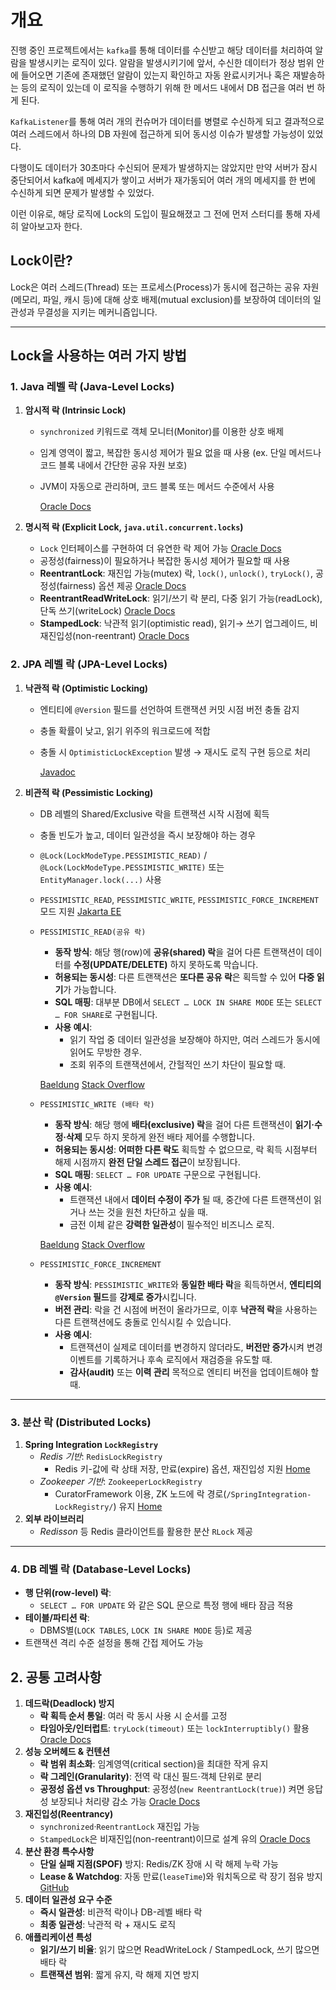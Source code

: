 # 개요

진행 중인 프로젝트에서는 `kafka`를 통해 데이터를 수신받고 해당 데이터를 처리하여 알람을 발생시키는 로직이 있다. 알람을 발생시키기에 앞서, 수신한 데이터가 정상 범위 안에 들어오면 기존에 존재했던 알람이 있는지 확인하고 자동 완료시키거나 혹은 재발송하는 등의 로직이 있는데 이 로직을 수행하기 위해 한 메서드 내에서 DB 접근을 여러 번 하게 된다.

`KafkaListener`를 통해 여러 개의 컨슈머가 데이터를 병렬로 수신하게 되고 결과적으로 여러 스레드에서 하나의 DB 자원에 접근하게 되어 동시성 이슈가 발생할 가능성이 있었다.

다행이도 데이터가 30초마다 수신되어 문제가 발생하지는 않았지만 만약 서버가 잠시 중단되어서 kafka에 메세지가 쌓이고 서버가 재가동되어 여러 개의 메세지를 한 번에 수신하게 되면 문제가 발생할 수 있었다.

이런 이유로, 해당 로직에 Lock의 도입이 필요해졌고 그 전에 먼저 스터디를 통해 자세히 알아보고자 한다.

## Lock이란?

Lock은 여러 스레드(Thread) 또는 프로세스(Process)가 동시에 접근하는 공유 자원(메모리, 파일, 캐시 등)에 대해 상호 배제(mutual exclusion)를 보장하여 데이터의 일관성과 무결성을 지키는 메커니즘입니다.

---

## Lock을 사용하는 여러 가지 방법

### 1. Java 레벨 락 (Java-Level Locks)

1. **암시적 락 (Intrinsic Lock)**
    - `synchronized` 키워드로 객체 모니터(Monitor)를 이용한 상호 배제
    - 임계 영역이 짧고, 복잡한 동시성 제어가 필요 없을 때 사용 (ex. 단일 메서드나 코드 블록 내에서 간단한 공유 자원 보호)
    - JVM이 자동으로 관리하며, 코드 블록 또는 메서드 수준에서 사용

      [Oracle Docs](https://docs.oracle.com/javase/tutorial/essential/concurrency/locksync.html?utm_source=chatgpt.com)

2. **명시적 락 (Explicit Lock, `java.util.concurrent.locks`)**
    - `Lock` 인터페이스를 구현하여 더 유연한 락 제어 가능 [Oracle Docs](https://docs.oracle.com/en/java/javase/21/docs/api/java.base/java/util/concurrent/locks/package-summary.html?utm_source=chatgpt.com)
    - 공정성(fairness)이 필요하거나 복잡한 동시성 제어가 필요할 때 사용
    - **ReentrantLock**: 재진입 가능(mutex) 락, `lock()`, `unlock()`, `tryLock()`, 공정성(fairness) 옵션 제공 [Oracle Docs](https://docs.oracle.com/en/java/javase/21/docs/api/java.base/java/util/concurrent/locks/package-summary.html?utm_source=chatgpt.com)
    - **ReentrantReadWriteLock**: 읽기/쓰기 락 분리, 다중 읽기 가능(readLock), 단독 쓰기(writeLock) [Oracle Docs](https://docs.oracle.com/en/java/javase/21/docs/api/java.base/java/util/concurrent/locks/package-summary.html?utm_source=chatgpt.com)
    - **StampedLock**: 낙관적 읽기(optimistic read), 읽기→ 쓰기 업그레이드, 비재진입성(non-reentrant) [Oracle Docs](https://docs.oracle.com/en/java/javase/21/docs/api/java.base/java/util/concurrent/locks/StampedLock.html?utm_source=chatgpt.com)

### 2. JPA 레벨 락 (JPA-Level Locks)

1. **낙관적 락 (Optimistic Locking)**
    - 엔티티에 `@Version` 필드를 선언하여 트랜잭션 커밋 시점 버전 충돌 감지
    - 충돌 확률이 낮고, 읽기 위주의 워크로드에 적합
    - 충돌 시 `OptimisticLockException` 발생 → 재시도 로직 구현 등으로 처리

      [Javadoc](https://javadoc.io/static/jakarta.platform/jakarta.jakartaee-api/10.0.0/jakarta/persistence/Version.html?utm_source=chatgpt.com)

2. **비관적 락 (Pessimistic Locking)**
    - DB 레벨의 Shared/Exclusive 락을 트랜잭션 시작 시점에 획득
    - 충돌 빈도가 높고, 데이터 일관성을 즉시 보장해야 하는 경우
    - `@Lock(LockModeType.PESSIMISTIC_READ)` / `@Lock(LockModeType.PESSIMISTIC_WRITE)` 또는 `EntityManager.lock(...)` 사용
    - `PESSIMISTIC_READ`, `PESSIMISTIC_WRITE`, `PESSIMISTIC_FORCE_INCREMENT` 모드 지원 [Jakarta EE](https://jakartaee.github.io/persistence/latest/api/jakarta.persistence/jakarta/persistence/LockModeType.html?utm_source=chatgpt.com)
    - `PESSIMISTIC_READ(공유 락)`
        - **동작 방식**: 해당 행(row)에 **공유(shared) 락**을 걸어 다른 트랜잭션이 데이터를 **수정(UPDATE/DELETE)** 하지 못하도록 막습니다.
        - **허용되는 동시성**: 다른 트랜잭션은 **또다른 공유 락**은 획득할 수 있어 **다중 읽기**가 가능합니다.
        - **SQL 매핑**: 대부분 DB에서 `SELECT … LOCK IN SHARE MODE` 또는 `SELECT … FOR SHARE`로 구현됩니다.
        - **사용 예시**:
            - 읽기 작업 중 데이터 일관성을 보장해야 하지만, 여러 스레드가 동시에 읽어도 무방한 경우.
            - 조회 위주의 트랜잭션에서, 간헐적인 쓰기 차단이 필요할 때.

      [Baeldung](https://www.baeldung.com/jpa-pessimistic-locking?utm_source=chatgpt.com) [Stack Overflow](https://stackoverflow.com/questions/1657124/whats-the-difference-between-pessimistic-read-and-pessimistic-write-in-jpa?utm_source=chatgpt.com)

    - `PESSIMISTIC_WRITE (배타 락)`
        - **동작 방식**: 해당 행에 **배타(exclusive) 락**을 걸어 다른 트랜잭션이 **읽기·수정·삭제** 모두 하지 못하게 완전 배타 제어를 수행합니다.
        - **허용되는 동시성**: **어떠한 다른 락도** 획득할 수 없으므로, 락 획득 시점부터 해제 시점까지 **완전 단일 스레드 접근**이 보장됩니다.
        - **SQL 매핑**: `SELECT … FOR UPDATE` 구문으로 구현됩니다.
        - **사용 예시**:
            - 트랜잭션 내에서 **데이터 수정이 주가** 될 때, 중간에 다른 트랜잭션이 읽거나 쓰는 것을 원천 차단하고 싶을 때.
            - 금전 이체 같은 **강력한 일관성**이 필수적인 비즈니스 로직.

      [Baeldung](https://www.baeldung.com/jpa-pessimistic-locking?utm_source=chatgpt.com) [Stack Overflow](https://stackoverflow.com/questions/1657124/whats-the-difference-between-pessimistic-read-and-pessimistic-write-in-jpa?utm_source=chatgpt.com)

    - `PESSIMISTIC_FORCE_INCREMENT`
        - **동작 방식**: `PESSIMISTIC_WRITE`와 **동일한 배타 락**을 획득하면서, **엔티티의 `@Version` 필드**를 **강제로 증가**시킵니다.
        - **버전 관리**: 락을 건 시점에 버전이 올라가므로, 이후 **낙관적 락**을 사용하는 다른 트랜잭션에도 충돌로 인식시킬 수 있습니다.
        - **사용 예시**:
            - 트랜잭션이 실제로 데이터를 변경하지 않더라도, **버전만 증가**시켜 변경 이벤트를 기록하거나 후속 로직에서 재검증을 유도할 때.
            - **감사(audit)** 또는 **이력 관리** 목적으로 엔티티 버전을 업데이트해야 할 때.

---

### 3. 분산 락 (Distributed Locks)

1. **Spring Integration `LockRegistry`**
    - *Redis 기반*: `RedisLockRegistry`
        - Redis 키-값에 락 상태 저장, 만료(expire) 옵션, 재진입성 지원 [Home](https://docs.spring.io/spring-integration/docs/current/api/org/springframework/integration/redis/util/RedisLockRegistry.html?utm_source=chatgpt.com)
    - *Zookeeper 기반*: `ZookeeperLockRegistry`
        - CuratorFramework 이용, ZK 노드에 락 경로(`/SpringIntegration-LockRegistry/`) 유지 [Home](https://docs.spring.io/spring-integration/api/org/springframework/integration/zookeeper/lock/ZookeeperLockRegistry.html?utm_source=chatgpt.com)
2. **외부 라이브러리**
    - *Redisson* 등 Redis 클라이언트를 활용한 분산 `RLock` 제공

---

### 4. DB 레벨 락 (Database-Level Locks)

- **행 단위(row-level) 락**:
  - `SELECT … FOR UPDATE` 와 같은 SQL 문으로 특정 행에 배타 잠금 적용
- **테이블/파티션 락**:
  - DBMS별(`LOCK TABLES`, `LOCK IN SHARE MODE` 등)로 제공
- 트랜잭션 격리 수준 설정을 통해 간접 제어도 가능

## 2. 공통 고려사항

1. **데드락(Deadlock) 방지**
    - **락 획득 순서 통일**: 여러 락 동시 사용 시 순서를 고정
    - **타임아웃/인터럽트**: `tryLock(timeout)` 또는 `lockInterruptibly()` 활용 [Oracle Docs](https://docs.oracle.com/en/java/javase/17/docs/api/java.base/java/util/concurrent/locks/Lock.html?utm_source=chatgpt.com)
2. **성능 오버헤드 & 컨텐션**
    - **락 범위 최소화**: 임계영역(critical section)을 최대한 작게 유지
    - **락 그레인(Granularity)**: 전역 락 대신 필드·객체 단위로 분리
    - **공정성 옵션 vs Throughput**: 공정성(`new ReentrantLock(true)`) 켜면 응답성 보장되나 처리량 감소 가능 [Oracle Docs](https://docs.oracle.com/en/java/javase/21/docs/api/java.base/java/util/concurrent/locks/Lock.html?utm_source=chatgpt.com)
3. **재진입성(Reentrancy)**
    - `synchronized`·`ReentrantLock` 재진입 가능
    - `StampedLock`은 비재진입(non-reentrant)이므로 설계 유의 [Oracle Docs](https://docs.oracle.com/en/java/javase/21/docs/api/java.base/java/util/concurrent/locks/package-use.html?utm_source=chatgpt.com)
4. **분산 환경 특수사항**
    - **단일 실패 지점(SPOF)** 방지: Redis/ZK 장애 시 락 해제 누락 가능
    - **Lease & Watchdog**: 자동 만료(`leaseTime`)와 워치독으로 락 장기 점유 방지 [GitHub](https://github.com/redisson/redisson/wiki/8.-%E5%88%86%E5%B8%83%E5%BC%8F%E9%94%81%E5%92%8C%E5%90%8C%E6%AD%A5%E5%99%A8?utm_source=chatgpt.com)
5. **데이터 일관성 요구 수준**
    - **즉시 일관성**: 비관적 락이나 DB-레벨 배타 락
    - **최종 일관성**: 낙관적 락 + 재시도 로직
6. **애플리케이션 특성**
    - **읽기/쓰기 비율**: 읽기 많으면 ReadWriteLock / StampedLock, 쓰기 많으면 배타 락
    - **트랜잭션 범위**: 짧게 유지, 락 해제 지연 방지
